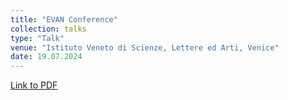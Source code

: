```yaml
---
title: "EVAN Conference"
collection: talks
type: "Talk"
venue: "Istituto Veneto di Scienze, Lettere ed Arti, Venice"
date: 19.07.2024
---
```


[Link to PDF](https://datashare.tu-dresden.de/s/2BZkcc4HT9sTcwK)
